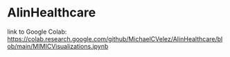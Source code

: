# AIinHealthcare

link to Google Colab: https://colab.research.google.com/github/MichaelCVelez/AIinHealthcare/blob/main/MIMICVisualizations.ipynb
